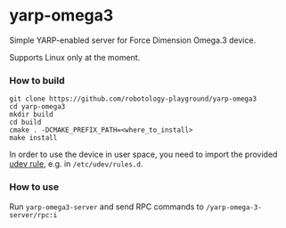 yarp-omega3
======================

Simple YARP-enabled server for Force Dimension Omega.3 device.

Supports Linux only at the moment.

### How to build

```
git clone https://github.com/robotology-playground/yarp-omega3
cd yarp-omega3
mkdir build
cd build
cmake . -DCMAKE_PREFIX_PATH=<where_to_install>
make install
```

In order to use the device in user space, you need to import the provided [udev rule](config/99-omega3-libusb.rules), e.g. in `/etc/udev/rules.d`.

### How to use

Run `yarp-omega3-server` and send RPC commands to `/yarp-omega-3-server/rpc:i`
